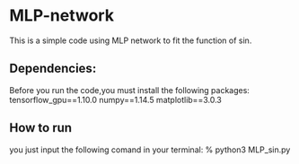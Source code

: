 # MLP-network
This is a simple code using MLP network to fit the function of sin.
## Dependencies:
Before you run the code,you must install the following packages:
tensorflow_gpu==1.10.0
numpy==1.14.5
matplotlib==3.0.3
## How to run
you just input the following comand in your terminal:
% python3 MLP_sin.py
